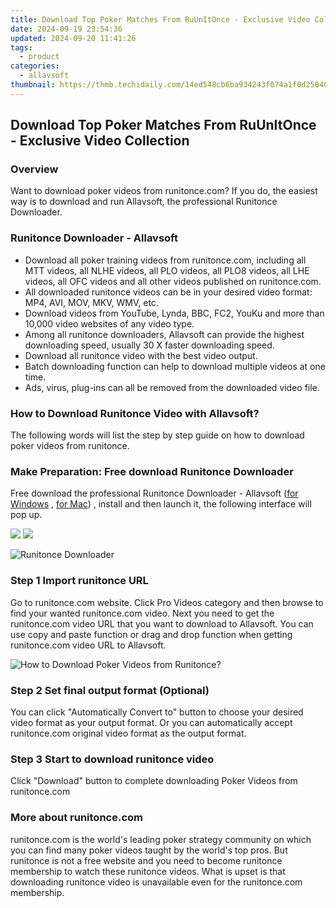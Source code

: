 ```yaml
---
title: Download Top Poker Matches From RuUnItOnce - Exclusive Video Collection
date: 2024-09-19 23:54:36
updated: 2024-09-20 11:41:26
tags:
  - product
categories:
  - allavsoft
thumbnail: https://thmb.techidaily.com/14ed548cb6ba934243f074a1f0d25040231f7c304990988423a92ecc2a56b8e7.jpg
---
```


## Download Top Poker Matches From RuUnItOnce - Exclusive Video Collection

### Overview

Want to download poker videos from runitonce.com? If you do, the easiest way is to download and run Allavsoft, the professional Runitonce Downloader.

### Runitonce Downloader - Allavsoft

* Download all poker training videos from runitonce.com, including all MTT videos, all NLHE videos, all PLO videos, all PLO8 videos, all LHE videos, all OFC videos and all other videos published on runitonce.com.
* All downloaded runitonce videos can be in your desired video format: MP4, AVI, MOV, MKV, WMV, etc.
* Download videos from YouTube, Lynda, BBC, FC2, YouKu and more than 10,000 video websites of any video type.
* Among all runitonce downloaders, Allavsoft can provide the highest downloading speed, usually 30 X faster downloading speed.
* Download all runitonce video with the best video output.
* Batch downloading function can help to download multiple videos at one time.
* Ads, virus, plug-ins can all be removed from the downloaded video file.

### How to Download Runitonce Video with Allavsoft?

The following words will list the step by step guide on how to download poker videos from runitonce.

### Make Preparation: Free download Runitonce Downloader

Free download the professional Runitonce Downloader - Allavsoft ([for Windows](https://tools.techidaily.com/allavsoft/products/) , [for Mac](https://tools.techidaily.com/allavsoft/products/)) , install and then launch it, the following interface will pop up.

[![](https://www.allavsoft.com/how-to/../images/how-to/free-download-win.jpg)](https://tools.techidaily.com/allavsoft/products/) [![](https://www.allavsoft.com/how-to/../images/how-to/free-download-mac.jpg)](https://tools.techidaily.com/allavsoft/products/)

![Runitonce Downloader](https://www.allavsoft.com/how-to/../images/allavsoft/screen-shot-600.jpg)

### Step 1 Import runitonce URL

Go to runitonce.com website. Click Pro Videos category and then browse to find your wanted runitonce.com video. Next you need to get the runitonce.com video URL that you want to download to Allavsoft. You can use copy and paste function or drag and drop function when getting runitonce.com video URL to Allavsoft.

![How to Download Poker Videos from Runitonce?](https://www.allavsoft.com/how-to/../images/how-to/download-rtmp-video/download-rtmp-video.jpg)

### Step 2 Set final output format (Optional)

You can click "Automatically Convert to" button to choose your desired video format as your output format. Or you can automatically accept runitonce.com original video format as the output format.

### Step 3 Start to download runitonce video

Click "Download" button to complete downloading Poker Videos from runitonce.com

### More about runitonce.com

runitonce.com is the world's leading poker strategy community on which you can find many poker videos taught by the world's top pros. But runitonce is not a free website and you need to become runitonce membership to watch these runitonce videos. What is upset is that downloading runitonce video is unavailable even for the runitonce.com membership.

<ins class="adsbygoogle"
     style="display:block"
     data-ad-format="autorelaxed"
     data-ad-client="ca-pub-7571918770474297"
     data-ad-slot="1223367746"></ins>



<ins class="adsbygoogle"
     style="display:block"
     data-ad-client="ca-pub-7571918770474297"
     data-ad-slot="8358498916"
     data-ad-format="auto"
     data-full-width-responsive="true"></ins>
